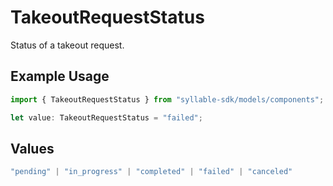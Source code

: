 # TakeoutRequestStatus

Status of a takeout request.

## Example Usage

```typescript
import { TakeoutRequestStatus } from "syllable-sdk/models/components";

let value: TakeoutRequestStatus = "failed";
```

## Values

```typescript
"pending" | "in_progress" | "completed" | "failed" | "canceled"
```